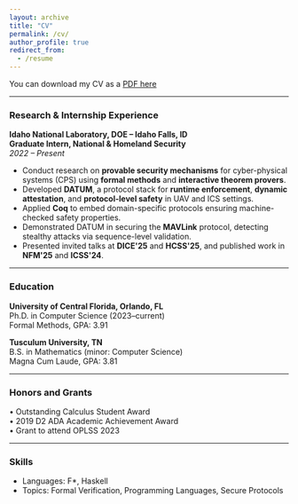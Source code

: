 ```yaml
---
layout: archive
title: "CV"
permalink: /cv/
author_profile: true
redirect_from:
  - /resume
---
```


You can download my CV as a [PDF here](/files/cv.pdf)

---

### Research & Internship Experience

**Idaho National Laboratory, DOE – Idaho Falls, ID**  
**Graduate Intern, National & Homeland Security**  
*2022 – Present*

- Conduct research on **provable security mechanisms** for cyber-physical systems (CPS) using **formal methods** and **interactive theorem provers**.
- Developed **DATUM**, a protocol stack for **runtime enforcement**, **dynamic attestation**, and **protocol-level safety** in UAV and ICS settings.
- Applied **Coq** to embed domain-specific protocols ensuring machine-checked safety properties.
- Demonstrated DATUM in securing the **MAVLink** protocol, detecting stealthy attacks via sequence-level validation.
- Presented invited talks at **DICE'25** and **HCSS'25**, and published work in **NFM'25** and **ICSS'24**.

---

### Education

**University of Central Florida, Orlando, FL**  
Ph.D. in Computer Science (2023–current)  
Formal Methods, GPA: 3.91

**Tusculum University, TN**  
B.S. in Mathematics (minor: Computer Science)  
Magna Cum Laude, GPA: 3.81

---

### Honors and Grants

• Outstanding Calculus Student Award  
• 2019 D2 ADA Academic Achievement Award  
• Grant to attend OPLSS 2023

---

### Skills

- Languages: F*, Haskell
- Topics: Formal Verification, Programming Languages, Secure Protocols